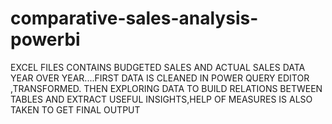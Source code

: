 # comparative-sales-analysis-powerbi
EXCEL FILES CONTAINS BUDGETED SALES AND ACTUAL SALES DATA YEAR OVER YEAR....FIRST DATA IS CLEANED IN POWER QUERY EDITOR ,TRANSFORMED. THEN EXPLORING DATA TO BUILD RELATIONS BETWEEN TABLES AND EXTRACT USEFUL INSIGHTS,HELP OF MEASURES IS ALSO TAKEN TO GET FINAL OUTPUT

